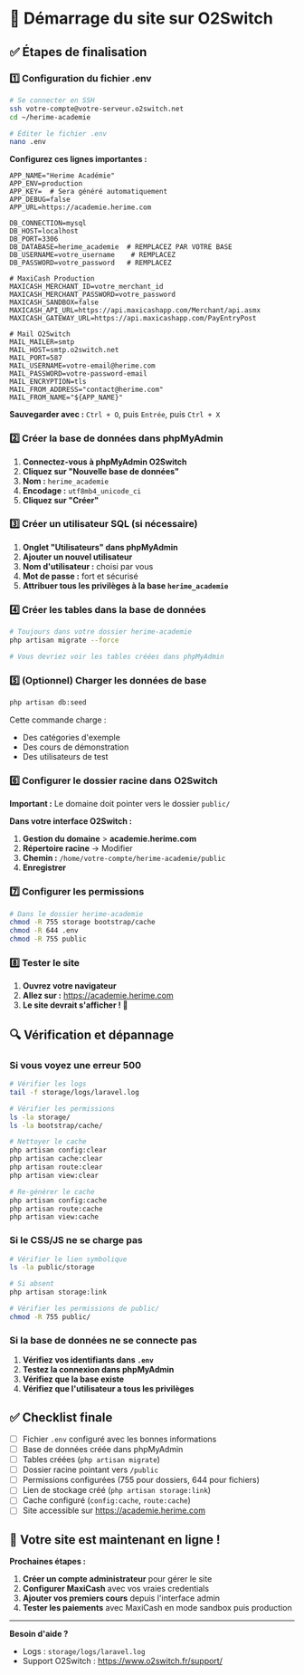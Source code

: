 # 🚀 Démarrage du site sur O2Switch

## ✅ Étapes de finalisation

### 1️⃣ Configuration du fichier .env

```bash
# Se connecter en SSH
ssh votre-compte@votre-serveur.o2switch.net
cd ~/herime-academie

# Éditer le fichier .env
nano .env
```

**Configurez ces lignes importantes :**

```env
APP_NAME="Herime Académie"
APP_ENV=production
APP_KEY=  # Sera généré automatiquement
APP_DEBUG=false
APP_URL=https://academie.herime.com

DB_CONNECTION=mysql
DB_HOST=localhost
DB_PORT=3306
DB_DATABASE=herime_academie  # REMPLACEZ PAR VOTRE BASE
DB_USERNAME=votre_username    # REMPLACEZ
DB_PASSWORD=votre_password   # REMPLACEZ

# MaxiCash Production
MAXICASH_MERCHANT_ID=votre_merchant_id
MAXICASH_MERCHANT_PASSWORD=votre_password
MAXICASH_SANDBOX=false
MAXICASH_API_URL=https://api.maxicashapp.com/Merchant/api.asmx
MAXICASH_GATEWAY_URL=https://api.maxicashapp.com/PayEntryPost

# Mail O2Switch
MAIL_MAILER=smtp
MAIL_HOST=smtp.o2switch.net
MAIL_PORT=587
MAIL_USERNAME=votre-email@herime.com
MAIL_PASSWORD=votre-password-email
MAIL_ENCRYPTION=tls
MAIL_FROM_ADDRESS="contact@herime.com"
MAIL_FROM_NAME="${APP_NAME}"
```

**Sauvegarder avec :** `Ctrl + O`, puis `Entrée`, puis `Ctrl + X`

### 2️⃣ Créer la base de données dans phpMyAdmin

1. **Connectez-vous à phpMyAdmin O2Switch**
2. **Cliquez sur "Nouvelle base de données"**
3. **Nom :** `herime_academie`
4. **Encodage :** `utf8mb4_unicode_ci`
5. **Cliquez sur "Créer"**

### 3️⃣ Créer un utilisateur SQL (si nécessaire)

1. **Onglet "Utilisateurs" dans phpMyAdmin**
2. **Ajouter un nouvel utilisateur**
3. **Nom d'utilisateur :** choisi par vous
4. **Mot de passe :** fort et sécurisé
5. **Attribuer tous les privilèges à la base `herime_academie`**

### 4️⃣ Créer les tables dans la base de données

```bash
# Toujours dans votre dossier herime-academie
php artisan migrate --force

# Vous devriez voir les tables créées dans phpMyAdmin
```

### 5️⃣ (Optionnel) Charger les données de base

```bash
php artisan db:seed
```

Cette commande charge :
- Des catégories d'exemple
- Des cours de démonstration
- Des utilisateurs de test

### 6️⃣ Configurer le dossier racine dans O2Switch

**Important :** Le domaine doit pointer vers le dossier `public/`

**Dans votre interface O2Switch :**

1. **Gestion du domaine** > **academie.herime.com**
2. **Répertoire racine** → Modifier
3. **Chemin :** `/home/votre-compte/herime-academie/public`
4. **Enregistrer**

### 7️⃣ Configurer les permissions

```bash
# Dans le dossier herime-academie
chmod -R 755 storage bootstrap/cache
chmod -R 644 .env
chmod -R 755 public
```

### 8️⃣ Tester le site

1. **Ouvrez votre navigateur**
2. **Allez sur :** https://academie.herime.com
3. **Le site devrait s'afficher ! 🎉**

## 🔍 Vérification et dépannage

### Si vous voyez une erreur 500

```bash
# Vérifier les logs
tail -f storage/logs/laravel.log

# Vérifier les permissions
ls -la storage/
ls -la bootstrap/cache/

# Nettoyer le cache
php artisan config:clear
php artisan cache:clear
php artisan route:clear
php artisan view:clear

# Re-générer le cache
php artisan config:cache
php artisan route:cache
php artisan view:cache
```

### Si le CSS/JS ne se charge pas

```bash
# Vérifier le lien symbolique
ls -la public/storage

# Si absent
php artisan storage:link

# Vérifier les permissions de public/
chmod -R 755 public/
```

### Si la base de données ne se connecte pas

1. **Vérifiez vos identifiants dans `.env`**
2. **Testez la connexion dans phpMyAdmin**
3. **Vérifiez que la base existe**
4. **Vérifiez que l'utilisateur a tous les privilèges**

## ✅ Checklist finale

- [ ] Fichier `.env` configuré avec les bonnes informations
- [ ] Base de données créée dans phpMyAdmin
- [ ] Tables créées (`php artisan migrate`)
- [ ] Dossier racine pointant vers `/public`
- [ ] Permissions configurées (755 pour dossiers, 644 pour fichiers)
- [ ] Lien de stockage créé (`php artisan storage:link`)
- [ ] Cache configuré (`config:cache`, `route:cache`)
- [ ] Site accessible sur https://academie.herime.com

## 🎊 Votre site est maintenant en ligne !

**Prochaines étapes :**

1. **Créer un compte administrateur** pour gérer le site
2. **Configurer MaxiCash** avec vos vraies credentials
3. **Ajouter vos premiers cours** depuis l'interface admin
4. **Tester les paiements** avec MaxiCash en mode sandbox puis production

---

**Besoin d'aide ?**
- Logs : `storage/logs/laravel.log`
- Support O2Switch : https://www.o2switch.fr/support/

